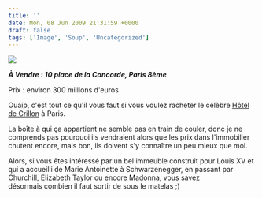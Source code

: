 ```yaml
---
title: ''
date: Mon, 08 Jun 2009 21:31:59 +0000
draft: false
tags: ['Image', 'Soup', 'Uncategorized']
---
```


![](https://madd0.files.wordpress.com/2009/06/rcxxgaq0noh8tm0oapybi5mzo1_540.jpg)

**_À Vendre : 10 place de la Concorde, Paris 8ème_**

Prix : environ 300 millions d'euros

Ouaip, c'est tout ce qu'il vous faut si vous voulez racheter le célèbre [Hôtel de Crillon](http://www.crillon.com/) à Paris.

La boîte à qui ça appartient ne semble pas en train de couler, donc je ne comprends pas pourquoi ils vendraient alors que les prix dans l'immobilier chutent encore, mais bon, ils doivent s'y connaître un peu mieux que moi.

Alors, si vous êtes intéressé par un bel immeuble construit pour Louis XV et qui a accueilli de Marie Antoinette à Schwarzenegger, en passant par Churchill, Elizabeth Taylor ou encore Madonna, vous savez désormais combien il faut sortir de sous le matelas ;)